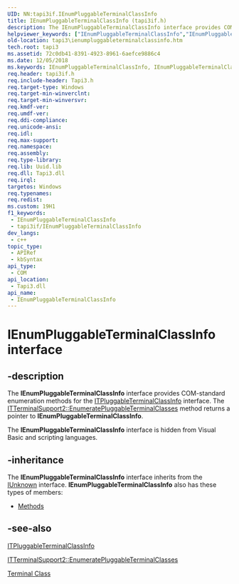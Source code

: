 ```yaml
---
UID: NN:tapi3if.IEnumPluggableTerminalClassInfo
title: IEnumPluggableTerminalClassInfo (tapi3if.h)
description: The IEnumPluggableTerminalClassInfo interface provides COM-standard enumeration methods for the ITPluggableTerminalClassInfo interface. The ITTerminalSupport2::EnumeratePluggableTerminalClasses method returns a pointer to IEnumPluggableTerminalClassInfo.
helpviewer_keywords: ["IEnumPluggableTerminalClassInfo","IEnumPluggableTerminalClassInfo interface [TAPI 2.2]","IEnumPluggableTerminalClassInfo interface [TAPI 2.2]","described","_tapi3_ienumpluggableterminalclassinfo","tapi3.ienumpluggableterminalclassinfo","tapi3if/IEnumPluggableTerminalClassInfo"]
old-location: tapi3\ienumpluggableterminalclassinfo.htm
tech.root: tapi3
ms.assetid: 72c0db41-8391-4923-8961-6aefce9886c4
ms.date: 12/05/2018
ms.keywords: IEnumPluggableTerminalClassInfo, IEnumPluggableTerminalClassInfo interface [TAPI 2.2], IEnumPluggableTerminalClassInfo interface [TAPI 2.2],described, _tapi3_ienumpluggableterminalclassinfo, tapi3.ienumpluggableterminalclassinfo, tapi3if/IEnumPluggableTerminalClassInfo
req.header: tapi3if.h
req.include-header: Tapi3.h
req.target-type: Windows
req.target-min-winverclnt: 
req.target-min-winversvr: 
req.kmdf-ver: 
req.umdf-ver: 
req.ddi-compliance: 
req.unicode-ansi: 
req.idl: 
req.max-support: 
req.namespace: 
req.assembly: 
req.type-library: 
req.lib: Uuid.lib
req.dll: Tapi3.dll
req.irql: 
targetos: Windows
req.typenames: 
req.redist: 
ms.custom: 19H1
f1_keywords:
 - IEnumPluggableTerminalClassInfo
 - tapi3if/IEnumPluggableTerminalClassInfo
dev_langs:
 - c++
topic_type:
 - APIRef
 - kbSyntax
api_type:
 - COM
api_location:
 - Tapi3.dll
api_name:
 - IEnumPluggableTerminalClassInfo
---
```


# IEnumPluggableTerminalClassInfo interface


## -description

The 
<b>IEnumPluggableTerminalClassInfo</b> interface provides COM-standard enumeration methods for the 
<a href="/windows/desktop/api/tapi3if/nn-tapi3if-itpluggableterminalclassinfo">ITPluggableTerminalClassInfo</a> interface. The 
<a href="/windows/desktop/api/tapi3if/nf-tapi3if-itterminalsupport2-enumeratepluggableterminalclasses">ITTerminalSupport2::EnumeratePluggableTerminalClasses</a> method returns a pointer to 
<b>IEnumPluggableTerminalClassInfo</b>.

The 
<b>IEnumPluggableTerminalClassInfo</b> interface is hidden from Visual Basic and scripting languages.

## -inheritance

The <b xmlns:loc="http://microsoft.com/wdcml/l10n">IEnumPluggableTerminalClassInfo</b> interface inherits from the <a href="/windows/desktop/api/unknwn/nn-unknwn-iunknown">IUnknown</a> interface. <b>IEnumPluggableTerminalClassInfo</b> also has these types of members:
<ul>
<li><a href="https://docs.microsoft.com/">Methods</a></li>
</ul>

## -see-also

<a href="/windows/desktop/api/tapi3if/nn-tapi3if-itpluggableterminalclassinfo">ITPluggableTerminalClassInfo</a>



<a href="/windows/desktop/api/tapi3if/nf-tapi3if-itterminalsupport2-enumeratepluggableterminalclasses">ITTerminalSupport2::EnumeratePluggableTerminalClasses</a>



<a href="/windows/desktop/Tapi/terminal-class">Terminal Class</a>
